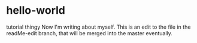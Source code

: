# hello-world
tutorial thingy
 Now I'm writing about myself. This is an edit to the file in the readMe-edit branch, that will be merged into the master eventually.
